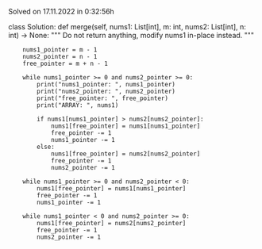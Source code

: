 Solved on 17.11.2022 in 0:32:56h

class Solution:
    def merge(self, nums1: List[int], m: int, nums2: List[int], n: int) -> None:
        """
        Do not return anything, modify nums1 in-place instead.
        """

        nums1_pointer = m - 1
        nums2_pointer = n - 1
        free_pointer = m + n - 1

        while nums1_pointer >= 0 and nums2_pointer >= 0:
            print("nums1_pointer: ", nums1_pointer)
            print("nums2_pointer: ", nums2_pointer)
            print("free_pointer: ", free_pointer)
            print("ARRAY: ", nums1)

            if nums1[nums1_pointer] > nums2[nums2_pointer]:
                nums1[free_pointer] = nums1[nums1_pointer]
                free_pointer -= 1
                nums1_pointer -= 1
            else:
                nums1[free_pointer] = nums2[nums2_pointer]
                free_pointer -= 1
                nums2_pointer -= 1

        while nums1_pointer >= 0 and nums2_pointer < 0:
            nums1[free_pointer] = nums1[nums1_pointer]
            free_pointer -= 1
            nums1_pointer -= 1

        while nums1_pointer < 0 and nums2_pointer >= 0:
            nums1[free_pointer] = nums2[nums2_pointer]
            free_pointer -= 1
            nums2_pointer -= 1

